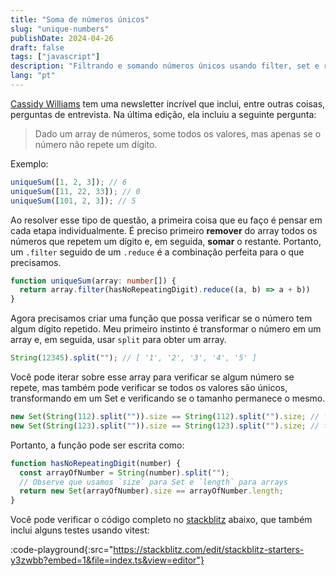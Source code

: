 ```yaml
---
title: "Soma de números únicos"
slug: "unique-numbers"
publishDate: 2024-04-26
draft: false
tags: ["javascript"]
description: "Filtrando e somando números únicos usando filter, set e reduce"
lang: "pt"
---
```


[Cassidy Williams](https://cassidoo.co/) tem uma newsletter incrível que inclui, entre outras coisas, perguntas de entrevista. Na última edição, ela incluiu a seguinte pergunta:

> Dado um array de números, some todos os valores, mas apenas se o número não repete um dígito.

Exemplo:

```ts
uniqueSum([1, 2, 3]); // 6
uniqueSum([11, 22, 33]); // 0
uniqueSum([101, 2, 3]); // 5
```

Ao resolver esse tipo de questão, a primeira coisa que eu faço é pensar em cada etapa individualmente. É preciso primeiro **remover** do array todos os números que repetem um dígito e, em seguida, **somar** o restante. Portanto, um `.filter` seguido de um `.reduce` é a combinação perfeita para o que precisamos.

```ts
function uniqueSum(array: number[]) {
  return array.filter(hasNoRepeatingDigit).reduce((a, b) => a + b))
}
```

Agora precisamos criar uma função que possa verificar se o número tem algum dígito repetido. Meu primeiro instinto é transformar o número em um array e, em seguida, usar `split` para obter um array.

```ts
String(12345).split(""); // [ '1', '2', '3', '4', '5' ]
```

Você pode iterar sobre esse array para verificar se algum número se repete, mas também pode verificar se todos os valores são únicos, transformando em um Set e verificando se o tamanho permanece o mesmo.

```ts
new Set(String(112).split("")).size == String(112).split("").size; // false
new Set(String(123).split("")).size == String(123).split("").size; // true
```

Portanto, a função pode ser escrita como:

```ts
function hasNoRepeatingDigit(number) {
  const arrayOfNumber = String(number).split("");
  // Observe que usamos `size` para Set e `length` para arrays
  return new Set(arrayOfNumber).size == arrayOfNumber.length;
}
```

Você pode verificar o código completo no [stackblitz](https://stackblitz.com/edit/stackblitz-starters-y3zwbb?file=index.ts) abaixo, que também inclui alguns testes usando vitest:

:code-playground{:src="https://stackblitz.com/edit/stackblitz-starters-y3zwbb?embed=1&file=index.ts&view=editor"}
